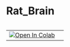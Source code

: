 # Rat_Brain

<table align="left">
  <td>
    <a href="https://colab.research.google.com/github/lopezbec/Rat_Brain/blob/main/Points_from_crosimg.ipynb" target="_parent"><img src="https://colab.research.google.com/assets/colab-badge.svg" alt="Open In Colab"/></a>
  </td>
   <td>
  </table>

